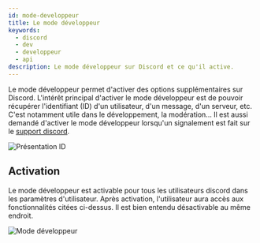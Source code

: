 ```yaml
---
id: mode-developpeur
title: Le mode développeur
keywords:
  - discord
  - dev
  - developpeur
  - api
description: Le mode développeur sur Discord et ce qu'il active.
---
```


Le mode développeur permet d'activer des options supplémentaires sur Discord. L'intérêt principal d'activer le mode développeur est de pouvoir récupérer l'identifiant (ID) d'un utilisateur, d'un message, d'un serveur, etc. C'est notamment utile dans le développement, la modération... Il est aussi demandé d'activer le mode développeur lorsqu'un signalement est fait sur le [support discord](https://support.discord.com/hc/fr/requests/new).

![Présentation ID](https://i.discord.fr/Ajx1.png)

## Activation
Le mode développeur est activable pour tous les utilisateurs discord dans les paramètres d'utilisateur. Après activation, l'utilisateur aura accès aux fonctionnalités citées ci-dessus. Il est bien entendu désactivable au même endroit.

![Mode développeur](https://i.discord.fr/exfh.png)
